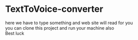 # TextToVoice-converter
here we have to type something and web site will  read for you
<br> 
you can clone this project and run your machine also 
<br>
Best luck
